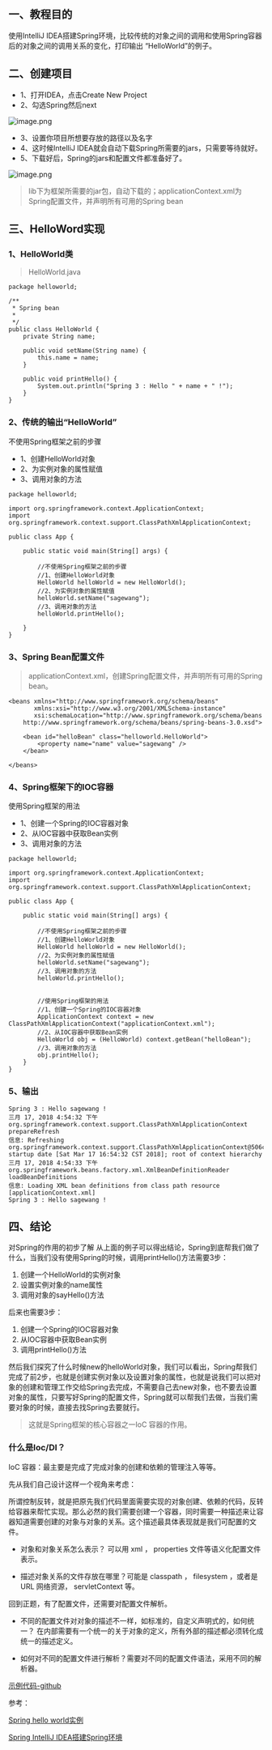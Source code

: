 ## 一、教程目的
使用IntelliJ IDEA搭建Spring环境，比较传统的对象之间的调用和使用Spring容器后的对象之间的调用关系的变化，打印输出 “HelloWorld”的例子。

## 二、创建项目

- 1、打开IDEA，点击Create New Project
- 2、勾选Spring然后next 
 
![image.png](https://upload-images.jianshu.io/upload_images/688387-83008b1a5a9ac24b.png?imageMogr2/auto-orient/strip%7CimageView2/2/w/1240)

- 3、设置你项目所想要存放的路径以及名字 
- 4、这时候IntelliJ IDEA就会自动下载Spring所需要的jars，只需要等待就好。 
- 5、下载好后，Spring的jars和配置文件都准备好了。 

![image.png](https://upload-images.jianshu.io/upload_images/688387-7e686f6cbb477479.png?imageMogr2/auto-orient/strip%7CimageView2/2/w/1240)

>lib下为框架所需要的jar包，自动下载的；applicationContext.xml为Spring配置文件，并声明所有可用的Spring bean

## 三、HelloWord实现

### 1、HelloWorld类

> HelloWorld.java

```
package helloworld;

/**
 * Spring bean
 *
 */
public class HelloWorld {
    private String name;

    public void setName(String name) {
        this.name = name;
    }

    public void printHello() {
        System.out.println("Spring 3 : Hello " + name + " !");
    }
}
```

### 2、传统的输出“HelloWorld”

不使用Spring框架之前的步骤
- 1、创建HelloWorld对象
- 2、为实例对象的属性赋值
- 3、调用对象的方法

```
package helloworld;

import org.springframework.context.ApplicationContext;
import org.springframework.context.support.ClassPathXmlApplicationContext;

public class App {

    public static void main(String[] args) {

        //不使用Spring框架之前的步骤
        //1、创建HelloWorld对象
        HelloWorld helloWorld = new HelloWorld();
        //2、为实例对象的属性赋值
        helloWorld.setName("sagewang");
        //3、调用对象的方法
        helloWorld.printHello();

    }
}
```

### 3、Spring Bean配置文件

> applicationContext.xml，创建Spring配置文件，并声明所有可用的Spring bean。

```
<beans xmlns="http://www.springframework.org/schema/beans"
       xmlns:xsi="http://www.w3.org/2001/XMLSchema-instance"
       xsi:schemaLocation="http://www.springframework.org/schema/beans
	http://www.springframework.org/schema/beans/spring-beans-3.0.xsd">

    <bean id="helloBean" class="helloworld.HelloWorld">
        <property name="name" value="sagewang" />
    </bean>

</beans>
```

### 4、Spring框架下的IOC容器

使用Spring框架的用法
- 1、创建一个Spring的IOC容器对象
- 2、从IOC容器中获取Bean实例
- 3、调用对象的方法

```
package helloworld;

import org.springframework.context.ApplicationContext;
import org.springframework.context.support.ClassPathXmlApplicationContext;

public class App {

    public static void main(String[] args) {

        //不使用Spring框架之前的步骤
        //1、创建HelloWorld对象
        HelloWorld helloWorld = new HelloWorld();
        //2、为实例对象的属性赋值
        helloWorld.setName("sagewang");
        //3、调用对象的方法
        helloWorld.printHello();


        //使用Spring框架的用法
        //1、创建一个Spring的IOC容器对象
        ApplicationContext context = new ClassPathXmlApplicationContext("applicationContext.xml");
        //2、从IOC容器中获取Bean实例
        HelloWorld obj = (HelloWorld) context.getBean("helloBean");
        //3、调用对象的方法
        obj.printHello();
    }
}
```

### 5、输出

```
Spring 3 : Hello sagewang !
三月 17, 2018 4:54:32 下午 org.springframework.context.support.ClassPathXmlApplicationContext prepareRefresh
信息: Refreshing org.springframework.context.support.ClassPathXmlApplicationContext@506c589e: startup date [Sat Mar 17 16:54:32 CST 2018]; root of context hierarchy
三月 17, 2018 4:54:33 下午 org.springframework.beans.factory.xml.XmlBeanDefinitionReader loadBeanDefinitions
信息: Loading XML bean definitions from class path resource [applicationContext.xml]
Spring 3 : Hello sagewang !
```

## 四、结论
对Spring的作用的初步了解
从上面的例子可以得出结论，Spring到底帮我们做了什么，当我们没有使用Spring的时候，调用printHello()方法需要3步： 
1. 创建一个HelloWorld的实例对象 
2. 设置实例对象的name属性 
3. 调用对象的sayHello()方法 

后来也需要3步： 
1. 创建一个Spring的IOC容器对象 
2. 从IOC容器中获取Bean实例 
3. 调用printHello()方法 

然后我们探究了什么时候new的helloWorld对象，我们可以看出，Spring帮我们完成了前2步，也就是创建实例对象以及设置对象的属性，也就是说我们可以把对象的创建和管理工作交给Spring去完成，不需要自己去new对象，也不要去设置对象的属性，只要写好Spring的配置文件，Spring就可以帮我们去做，当我们需要对象的时候，直接去找Spring去要就行。

> 这就是Spring框架的核心容器之一IoC 容器的作用。

### 什么是Ioc/DI？
IoC 容器：最主要是完成了完成对象的创建和依赖的管理注入等等。

先从我们自己设计这样一个视角来考虑：

所谓控制反转，就是把原先我们代码里面需要实现的对象创建、依赖的代码，反转给容器来帮忙实现。那么必然的我们需要创建一个容器，同时需要一种描述来让容器知道需要创建的对象与对象的关系。这个描述最具体表现就是我们可配置的文件。

- 对象和对象关系怎么表示？
可以用 xml ， properties 文件等语义化配置文件表示。

- 描述对象关系的文件存放在哪里？可能是 classpath ， filesystem ，或者是 URL 网络资源， servletContext 等。

回到正题，有了配置文件，还需要对配置文件解析。

- 不同的配置文件对对象的描述不一样，如标准的，自定义声明式的，如何统一？ 在内部需要有一个统一的关于对象的定义，所有外部的描述都必须转化成统一的描述定义。

- 如何对不同的配置文件进行解析？需要对不同的配置文件语法，采用不同的解析器。

[示例代码-github](https://github.com/wsqat/spring)


参考： 

[Spring hello world实例](https://www.yiibai.com/spring/spring-3-hello-world-example.html)

[Spring IntelliJ IDEA搭建Spring环境](http://blog.csdn.net/cflys/article/details/70598903)